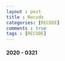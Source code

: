 ```yaml
---
layout : post
title : Recode
categories: [RECODE]
comments : true
tags : [RECODE]
---
```


#### 2020 - 0321

```python
```
